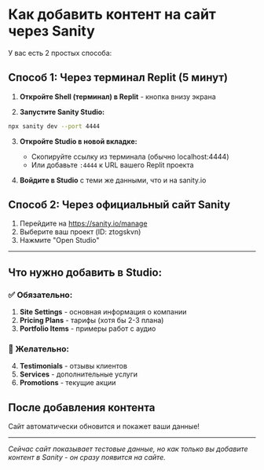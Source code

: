 # Как добавить контент на сайт через Sanity

У вас есть 2 простых способа:

## Способ 1: Через терминал Replit (5 минут)

1. **Откройте Shell (терминал) в Replit** - кнопка внизу экрана

2. **Запустите Sanity Studio:**
```bash
npx sanity dev --port 4444
```

3. **Откройте Studio в новой вкладке:**
   - Скопируйте ссылку из терминала (обычно localhost:4444)
   - Или добавьте `:4444` к URL вашего Replit проекта

4. **Войдите в Studio** с теми же данными, что и на sanity.io

## Способ 2: Через официальный сайт Sanity

1. Перейдите на https://sanity.io/manage
2. Выберите ваш проект (ID: ztogskvn)
3. Нажмите "Open Studio"

---

## Что нужно добавить в Studio:

### ✅ Обязательно:
1. **Site Settings** - основная информация о компании
2. **Pricing Plans** - тарифы (хотя бы 2-3 плана)
3. **Portfolio Items** - примеры работ с аудио

### 🎯 Желательно:
4. **Testimonials** - отзывы клиентов  
5. **Services** - дополнительные услуги
6. **Promotions** - текущие акции

## После добавления контента
Сайт автоматически обновится и покажет ваши данные!

---
*Сейчас сайт показывает тестовые данные, но как только вы добавите контент в Sanity - он сразу появится на сайте.*